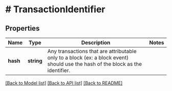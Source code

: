 # # TransactionIdentifier

## Properties

Name | Type | Description | Notes
------------ | ------------- | ------------- | -------------
**hash** | **string** | Any transactions that are attributable only to a block (ex: a block event) should use the hash of the block as the identifier. |

[[Back to Model list]](../../README.md#models) [[Back to API list]](../../README.md#endpoints) [[Back to README]](../../README.md)
